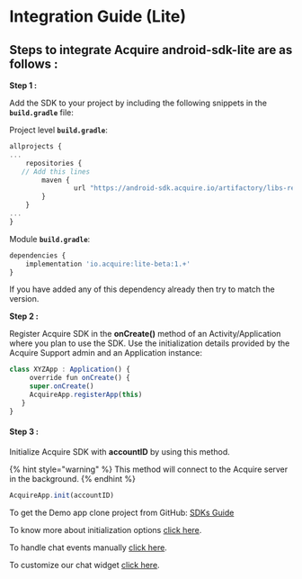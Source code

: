 # Integration Guide \(Lite\)

## **Steps to integrate Acquire android-sdk-lite are as follows :**

**Step 1 :**

Add the SDK to your project by including the following snippets in the **`build.gradle`** file:

Project level **`build.gradle`**:

```javascript
allprojects {
...
    repositories {
   // Add this lines
        maven {
                url "https://android-sdk.acquire.io/artifactory/libs-release/"
        }
    }
...
}
```

Module **`build.gradle`**:

```javascript
dependencies {
    implementation 'io.acquire:lite-beta:1.+'
}
```

If you have added any of this dependency already then try to match the version.

**Step 2 :**

Register Acquire SDK in the **onCreate\(\)** method of an Activity/Application where you plan to use the SDK. Use the initialization details provided by the Acquire Support admin and an Application instance:

```javascript
class XYZApp : Application() {
     override fun onCreate() {
     super.onCreate()
     AcquireApp.registerApp(this)
   }
}
```

#### Step 3 :

Initialize Acquire SDK with **accountID** by using this method. 

{% hint style="warning" %}
This method will connect to the Acquire server in the background.
{% endhint %}

```javascript
AcquireApp.init(accountID)
```

 To get the Demo app clone project from GitHub: [SDKs Guide](https://github.com/acquireio/android-sdk)

To know more about initialization options [click here](). 

To handle chat events manually [click here](../acquire-apis.md#chat-apis). 

To customize our chat widget [click here]().

